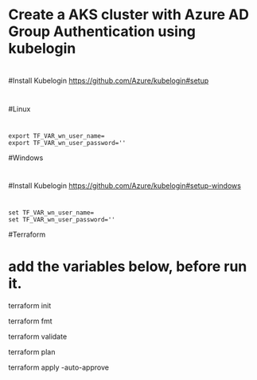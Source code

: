 # Create a AKS cluster with Azure AD Group Authentication using kubelogin
#
#Install Kubelogin
https://github.com/Azure/kubelogin#setup
#
#Linux
#
```
export TF_VAR_wn_user_name=
export TF_VAR_wn_user_password=''
```

#Windows
#
#Install Kubelogin
https://github.com/Azure/kubelogin#setup-windows
#
```
set TF_VAR_wn_user_name=
set TF_VAR_wn_user_password=''
```
#Terraform
# add the variables below, before run it.

terraform init

terraform fmt

terraform validate

terraform plan

terraform apply -auto-approve

